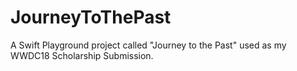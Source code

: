 # JourneyToThePast
A Swift Playground project called "Journey to the Past" used as my WWDC18 Scholarship Submission. 
